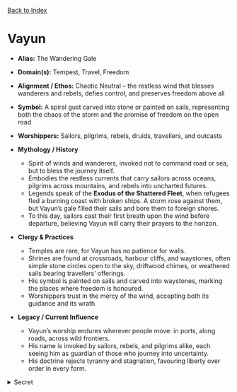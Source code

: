 [Back to Index](../Deities.md) 
# Vayun

- **Alias:** The Wandering Gale
- **Domain(s):** Tempest, Travel, Freedom
- **Alignment / Ethos:** Chaotic Neutral – the restless wind that blesses wanderers and rebels, defies control, and preserves freedom above all
- **Symbol:** A spiral gust carved into stone or painted on sails, representing both the chaos of the storm and the promise of freedom on the open road
- **Worshippers:** Sailors, pilgrims, rebels, druids, travellers, and outcasts

- **Mythology / History**
  - Spirit of winds and wanderers, invoked not to command road or sea, but to bless the journey itself.
  - Embodies the restless currents that carry sailors across oceans, pilgrims across mountains, and rebels into uncharted futures.
  - Legends speak of the **Exodus of the Shattered Fleet**, when refugees fled a burning coast with broken ships. A storm rose against them, but Vayun’s gale filled their sails and bore them to foreign shores.
  - To this day, sailors cast their first breath upon the wind before departure, believing Vayun will carry their prayers to the horizon.

- **Clergy & Practices**
  - Temples are rare, for Vayun has no patience for walls.
  - Shrines are found at crossroads, harbour cliffs, and waystones, often simple stone circles open to the sky, driftwood chimes, or weathered sails bearing travellers’ offerings.
  - His symbol is painted on sails and carved into waystones, marking the places where freedom is honoured.
  - Worshippers trust in the mercy of the wind, accepting both its guidance and its wrath.

- **Legacy / Current Influence**
  - Vayun’s worship endures wherever people move: in ports, along roads, across wild frontiers.
  - His name is invoked by sailors, rebels, and pilgrims alike, each seeing him as guardian of those who journey into uncertainty.
  - His doctrine rejects tyranny and stagnation, favouring liberty over order in every form.

<details><summary>Secret</summary>
- **Hidden Lore / Motivations**
  - Vayun’s manner is playful, dangerous, and restless, manifesting as sudden gusts, guiding storms, or dreams of endless roads.
  - Tests followers by stranding them or confronting them with uncertain roads, demanding they find freedom in the face of captivity.
  - His clerics and warlocks are as unreliable as the wind: sometimes saviours, sometimes destroyers, but always servants of his principle that the world must never stand still.
</details>
